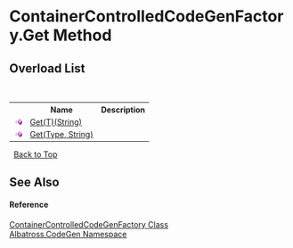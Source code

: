 # ContainerControlledCodeGenFactory.Get Method 
 


## Overload List
&nbsp;<table><tr><th></th><th>Name</th><th>Description</th></tr><tr><td>![Public method](media/pubmethod.gif "Public method")</td><td><a href="M_Albatross_CodeGen_ContainerControlledCodeGenFactory_Get__1.md">Get(T)(String)</a></td><td /></tr><tr><td>![Public method](media/pubmethod.gif "Public method")</td><td><a href="M_Albatross_CodeGen_ContainerControlledCodeGenFactory_Get.md">Get(Type, String)</a></td><td /></tr></table>&nbsp;
<a href="#containercontrolledcodegenfactory.get-method">Back to Top</a>

## See Also


#### Reference
<a href="T_Albatross_CodeGen_ContainerControlledCodeGenFactory.md">ContainerControlledCodeGenFactory Class</a><br /><a href="N_Albatross_CodeGen.md">Albatross.CodeGen Namespace</a><br />
